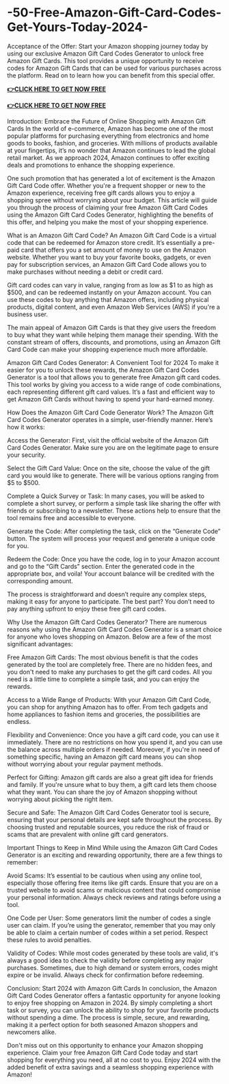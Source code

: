 # -50-Free-Amazon-Gift-Card-Codes-Get-Yours-Today-2024-
Acceptance of the Offer: Start your Amazon shopping journey today by using our exclusive Amazon Gift Card Codes Generator to unlock free Amazon Gift Cards. This tool provides a unique opportunity to receive codes for Amazon Gift Cards that can be used for various purchases across the platform. Read on to learn how you can benefit from this special offer.

**[👉CLICK HERE TO GET NOW FREE](https://preofferzon.com/all%20offer%20gift%20card)**


**[👉CLICK HERE TO GET NOW FREE](https://preofferzon.com/all%20offer%20gift%20card)**


Introduction: Embrace the Future of Online Shopping with Amazon Gift Cards
In the world of e-commerce, Amazon has become one of the most popular platforms for purchasing everything from electronics and home goods to books, fashion, and groceries. With millions of products available at your fingertips, it’s no wonder that Amazon continues to lead the global retail market. As we approach 2024, Amazon continues to offer exciting deals and promotions to enhance the shopping experience.

One such promotion that has generated a lot of excitement is the Amazon Gift Card Code offer. Whether you're a frequent shopper or new to the Amazon experience, receiving free gift cards allows you to enjoy a shopping spree without worrying about your budget. This article will guide you through the process of claiming your free Amazon Gift Card Codes using the Amazon Gift Card Codes Generator, highlighting the benefits of this offer, and helping you make the most of your shopping experience.

What is an Amazon Gift Card Code?
An Amazon Gift Card Code is a virtual code that can be redeemed for Amazon store credit. It’s essentially a pre-paid card that offers you a set amount of money to use on the Amazon website. Whether you want to buy your favorite books, gadgets, or even pay for subscription services, an Amazon Gift Card Code allows you to make purchases without needing a debit or credit card.

Gift card codes can vary in value, ranging from as low as $1 to as high as $500, and can be redeemed instantly on your Amazon account. You can use these codes to buy anything that Amazon offers, including physical products, digital content, and even Amazon Web Services (AWS) if you're a business user.

The main appeal of Amazon Gift Cards is that they give users the freedom to buy what they want while helping them manage their spending. With the constant stream of offers, discounts, and promotions, using an Amazon Gift Card Code can make your shopping experience much more affordable.

Amazon Gift Card Codes Generator: A Convenient Tool for 2024
To make it easier for you to unlock these rewards, the Amazon Gift Card Codes Generator is a tool that allows you to generate free Amazon gift card codes. This tool works by giving you access to a wide range of code combinations, each representing different gift card values. It’s a fast and efficient way to get Amazon Gift Cards without having to spend your hard-earned money.

How Does the Amazon Gift Card Code Generator Work?
The Amazon Gift Card Codes Generator operates in a simple, user-friendly manner. Here’s how it works:

Access the Generator: First, visit the official website of the Amazon Gift Card Codes Generator. Make sure you are on the legitimate page to ensure your security.

Select the Gift Card Value: Once on the site, choose the value of the gift card you would like to generate. There will be various options ranging from $5 to $500.

Complete a Quick Survey or Task: In many cases, you will be asked to complete a short survey, or perform a simple task like sharing the offer with friends or subscribing to a newsletter. These actions help to ensure that the tool remains free and accessible to everyone.

Generate the Code: After completing the task, click on the “Generate Code” button. The system will process your request and generate a unique code for you.

Redeem the Code: Once you have the code, log in to your Amazon account and go to the “Gift Cards” section. Enter the generated code in the appropriate box, and voila! Your account balance will be credited with the corresponding amount.

The process is straightforward and doesn’t require any complex steps, making it easy for anyone to participate. The best part? You don’t need to pay anything upfront to enjoy these free gift card codes.

Why Use the Amazon Gift Card Codes Generator?
There are numerous reasons why using the Amazon Gift Card Codes Generator is a smart choice for anyone who loves shopping on Amazon. Below are a few of the most significant advantages:

Free Amazon Gift Cards: The most obvious benefit is that the codes generated by the tool are completely free. There are no hidden fees, and you don't need to make any purchases to get the gift card codes. All you need is a little time to complete a simple task, and you can enjoy the rewards.

Access to a Wide Range of Products: With your Amazon Gift Card Code, you can shop for anything Amazon has to offer. From tech gadgets and home appliances to fashion items and groceries, the possibilities are endless.

Flexibility and Convenience: Once you have a gift card code, you can use it immediately. There are no restrictions on how you spend it, and you can use the balance across multiple orders if needed. Moreover, if you're in need of something specific, having an Amazon gift card means you can shop without worrying about your regular payment methods.

Perfect for Gifting: Amazon gift cards are also a great gift idea for friends and family. If you're unsure what to buy them, a gift card lets them choose what they want. You can share the joy of Amazon shopping without worrying about picking the right item.

Secure and Safe: The Amazon Gift Card Codes Generator tool is secure, ensuring that your personal details are kept safe throughout the process. By choosing trusted and reputable sources, you reduce the risk of fraud or scams that are prevalent with online gift card generators.

Important Things to Keep in Mind
While using the Amazon Gift Card Codes Generator is an exciting and rewarding opportunity, there are a few things to remember:

Avoid Scams: It’s essential to be cautious when using any online tool, especially those offering free items like gift cards. Ensure that you are on a trusted website to avoid scams or malicious content that could compromise your personal information. Always check reviews and ratings before using a tool.

One Code per User: Some generators limit the number of codes a single user can claim. If you’re using the generator, remember that you may only be able to claim a certain number of codes within a set period. Respect these rules to avoid penalties.

Validity of Codes: While most codes generated by these tools are valid, it's always a good idea to check the validity before completing any major purchases. Sometimes, due to high demand or system errors, codes might expire or be invalid. Always check for confirmation before redeeming.

Conclusion: Start 2024 with Amazon Gift Cards
In conclusion, the Amazon Gift Card Codes Generator offers a fantastic opportunity for anyone looking to enjoy free shopping on Amazon in 2024. By simply completing a short task or survey, you can unlock the ability to shop for your favorite products without spending a dime. The process is simple, secure, and rewarding, making it a perfect option for both seasoned Amazon shoppers and newcomers alike.

Don't miss out on this opportunity to enhance your Amazon shopping experience. Claim your free Amazon Gift Card Code today and start shopping for everything you need, all at no cost to you. Enjoy 2024 with the added benefit of extra savings and a seamless shopping experience with Amazon!
